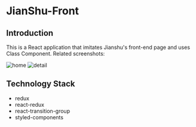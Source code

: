 # JianShu-Front
## Introduction
This is a React application that imitates Jianshu's front-end page and uses Class Component.
Related screenshots:

![home](https://user-images.githubusercontent.com/97838640/176840666-481167e8-9111-4c14-b305-359c5203ace8.png)
![detail](https://user-images.githubusercontent.com/97838640/176840689-96ae675e-cd86-4455-93c5-56f51866111d.png)

## Technology Stack
+ redux
+ react-redux
+ react-transition-group
+ styled-components

